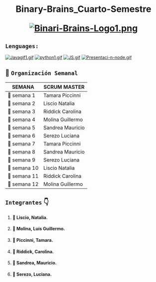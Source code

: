 <h1 align= "center" >Binary-Brains_Cuarto-Semestre
  
[![Binari-Brains-Logo1.png](https://i.postimg.cc/9MSmTfNR/Binari-Brains-Logo1.png)](https://postimg.cc/TLVvvTxf)

## `Lenguages:` 
[![Javagif1.gif](https://i.postimg.cc/cJjHcJHT/Javagif1.gif)](https://postimg.cc/2qQrkrnB)
[![python1.gif](https://i.postimg.cc/yNC1BG2q/python1.gif)](https://postimg.cc/K1QSD0ZQ)
[![JS.gif](https://i.postimg.cc/SsbNmx1f/JS.gif)](https://postimg.cc/VS4cRm8J)
[![Presentaci-n-node.gif](https://i.postimg.cc/RCQG9L6R/Presentaci-n-node.gif)](https://postimg.cc/w3MDQJky)



## 📆 `Organización Semanal`

|         SEMANA         |   SCRUM MASTER   |
|------------------------|------------------|
| :pencil:  semana 1     | Tamara Piccinni  |
| :pencil:  semana 2     | Liscio Natalia   |
| :pencil:  semana 3	 | Riddick Carolina |
| :pencil:  semana 4	 | Molina Guillermo | 
| :pencil:  semana 5	 | Sandrea Mauricio |
| :pencil:  semana 6	 | Serezo	Luciana |
| :pencil:  semana 7	 | Tamara Piccinni  | 
| :pencil:  semana 8	 | Sandrea Mauricio |
| :pencil:  semana 9	 | Serezo	Luciana |  
| :pencil:  semana 10	 | Liscio Natalia   | 
| :pencil:  semana 11	 | Riddick Carolina | 
| :pencil:  semana 12	 | Molina Guillermo | 
 

## `Integrantes` :point_down:
1. #### :brain:  Liscio, Natalia. 
2. #### :brain:  Molina, Luís Guillermo.
3. #### :brain:  Piccinni, Tamara.
4. #### :brain:  Riddick, Carolina.
5. #### :brain:  Sandrea,	Mauricio.
6. #### :brain:  Serezo,	Luciana.


